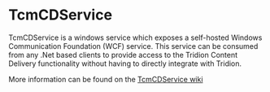 TcmCDService
============

TcmCDService is a windows service which exposes a self-hosted Windows Communication Foundation (WCF) service. This service can be consumed from any .Net based clients to provide access to the Tridion Content Delivery functionality without having to directly integrate with Tridion.

More information can be found on the [TcmCDService wiki](https://github.com/robvanoostenrijk/TcmCDService/wiki/Home)

